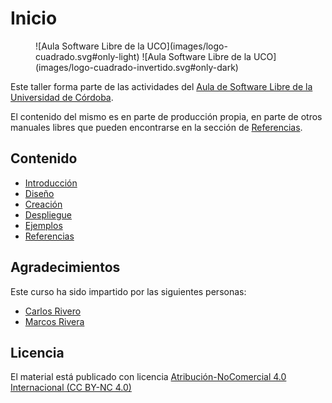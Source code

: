 # Inicio

<figure markdown>
  ![Aula Software Libre de la UCO](images/logo-cuadrado.svg#only-light)
  ![Aula Software Libre de la UCO](images/logo-cuadrado-invertido.svg#only-dark)
</figure>

Este taller forma parte de las actividades del [Aula de Software Libre de la
Universidad de Córdoba](https://www.uco.es/aulasoftwarelibre).

El contenido del mismo es en parte de producción propia, en parte de otros
manuales libres que pueden encontrarse en la sección de [Referencias](/referencias).

## Contenido

- [Introducción](Introduccion)
- [Diseño](Diseño)
- [Creación](Creación)
- [Despliegue](Despliegue)
- [Ejemplos](Ejemplos/MailBot)
- [Referencias](Referencias)

## Agradecimientos

Este curso ha sido impartido por las siguientes personas:

- [Carlos Rivero](https://github.com/AnonymusRiv)
- [Marcos Rivera](https://github.com/MarcosRigal)

## Licencia

El material está publicado con licencia [Atribución-NoComercial 4.0 Internacional (CC BY-NC 4.0)](https://creativecommons.org/licenses/by-nc/4.0/deed.es)